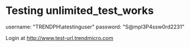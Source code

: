 # Testing unlimited_test_works

username: "TRENDPH\atestinguser"
password: "S@mpl3P4ssw0rd2231"

Login at http://www.test-url.trendmicro.com

